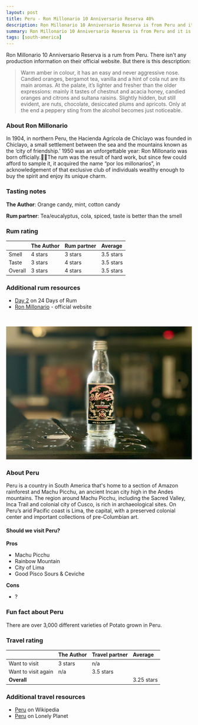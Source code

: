 ```yaml
---
layout: post
title: Peru - Ron Millonario 10 Anniversario Reserva 40%
description: Ron Millonario 10 Anniversario Reserva is from Peru and it is like sweet orange candy 
summary: Ron Millonario 10 Anniversario Reserva is from Peru and it is like sweet orange candy.
tags: [south-america]
---
```


Ron Millonario 10 Anniversario Reserva is a rum from Peru. There isn't any production information on their official website. But there is this description:
> Warm amber in colour, it has an easy and never aggressive nose. Candied oranges, bergamot tea, vanilla and a hint of cola nut are its main aromas. At the palate, it’s lighter and fresher than the older expressions: mainly it tastes of chestnut and acacia honey, candied oranges and citrons and sultana raisins. Slightly hidden, but still evident, are nuts, chocolate, desiccated plums and apricots. Only at the end a peppery sting from the alcohol becomes just noticeable.

### About Ron Millonario

In 1904, in northern Peru, the Hacienda Agrícola de Chiclayo was founded in Chiclayo, a small settlement between the sea and the mountains known as the ‘city of friendship.’ 1950 was an unforgettable year: Ron Millonario was born officially.The rum was the result of hard work, but since few could afford to sample it, it acquired the name “por los millonarios”, in acknowledgement of that exclusive club of individuals wealthy enough to buy the spirit and enjoy its unique charm.

### Tasting notes

**The Author**: Orange candy, mint, cotton candy

**Rum partner**: Tea/eucalyptus, cola, spiced, taste is better than the smell

### Rum rating

| | The Author | Rum partner | Average |
| :--- | :--- | :--- | :--- |
| Smell | 4 stars | 3 stars | 3.5 stars |
| Taste | 3 stars | 4 stars | 3.5 stars |
| Overall | 3 stars | 4 stars | 3.5 stars |

### Additional rum resources
- [Day 2](https://24daysofrum.com/day-2/) on 24 Days of Rum
- [Ron Millonario](https://www.ronmillonario.com/) - official website

<br>

![Image of Ron Millonario 10 Anniversario Reserva 50ml bottle](/assets/img/02-millionario.jpg)

### About Peru

Peru is a country in South America that's home to a section of Amazon rainforest and Machu Picchu, an ancient Incan city high in the Andes mountains. The region around Machu Picchu, including the Sacred Valley, Inca Trail and colonial city of Cusco, is rich in archaeological sites. On Peru’s arid Pacific coast is Lima, the capital, with a preserved colonial center and important collections of pre-Columbian art.

#### Should we visit Peru?

**Pros**
- Machu Picchu
- Rainbow Mountain
- City of Lima
- Good Pisco Sours & Ceviche

**Cons**
- ?

### Fun fact about Peru

There are over 3,000 different varieties of Potato grown in Peru.

### Travel rating

| | The Author | Travel partner | Average |
| :--- | :--- | :--- | :--- |
| Want to visit | 3 stars | n/a |  |
| Want to visit again | n/a | 3.5 stars | |
| **Overall** |  |  | 3.25 stars |

### Additional travel resources
- [Peru](https://en.wikipedia.org/wiki/peru) on Wikipedia
- [Peru](https://www.lonelyplanet.com/peru) on Lonely Planet

<br>